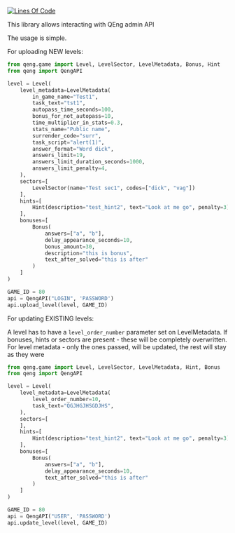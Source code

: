 [![Lines Of Code](https://tokei.rs/b1/github/Phaust94/qeng_admin_api?category=code)](https://github.com/Phaust94/qeng_admin_api)

This library allows interacting with QEng admin API

The usage is simple.

For uploading NEW levels:
```python
from qeng.game import Level, LevelSector, LevelMetadata, Bonus, Hint
from qeng import QengAPI

level = Level(
    level_metadata=LevelMetadata(
        in_game_name="Test1",
        task_text="tst1",
        autopass_time_seconds=100,
        bonus_for_not_autopass=10,
        time_multiplier_in_stats=0.3,
        stats_name="Public name",
        surrender_code="surr",
        task_script="alert(1)",
        answer_format="Word dick",
        answers_limit=19,
        answers_limit_duration_seconds=1000,
        answers_limit_penalty=4,
    ),
    sectors=[
        LevelSector(name="Test sec1", codes=["dick", "vag"])
    ],
    hints=[
        Hint(description="test_hint2", text="Look at me go", penalty=3)
    ],
    bonuses=[
        Bonus(
            answers=["a", "b"],
            delay_appearance_seconds=10,
            bonus_amount=30,
            description="this is bonus",
            text_after_solved="this is after"
        )
    ]
)

GAME_ID = 80
api = QengAPI("LOGIN", 'PASSWORD')
api.upload_level(level, GAME_ID)
```

For updating EXISTING levels:

A level has to have a `level_order_number` parameter set on LevelMetadata.
If bonuses, hints or sectors are present - these will be completely overwritten.
For level metadata - only the ones passed, will be updated, the rest will stay as they were

```python
from qeng.game import Level, LevelSector, LevelMetadata, Hint, Bonus
from qeng import QengAPI

level = Level(
    level_metadata=LevelMetadata(
        level_order_number=10,
        task_text="QGJHGJHSGDJHS",
    ),
    sectors=[
    ],
    hints=[
        Hint(description="test_hint2", text="Look at me go", penalty=3)
    ],
    bonuses=[
        Bonus(
            answers=["a", "b"],
            delay_appearance_seconds=10,
            text_after_solved="this is after"
        )
    ]
)

GAME_ID = 80
api = QengAPI("USER", 'PASSWORD')
api.update_level(level, GAME_ID)
```